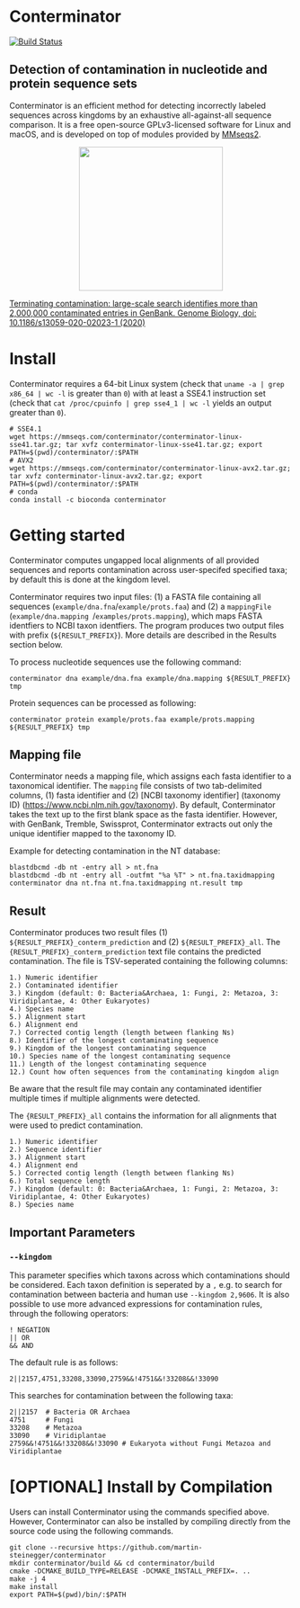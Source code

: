 # Conterminator
[![Build Status](https://dev.azure.com/themartinsteinegger/conterminator/_apis/build/status/martin-steinegger.conterminator?branchName=master)](https://dev.azure.com/themartinsteinegger/conterminator/_build/latest?definitionId=2&branchName=master)
## Detection of contamination in nucleotide and protein sequence sets
Conterminator is an efficient method for detecting incorrectly labeled sequences across kingdoms by an exhaustive all-against-all sequence comparison.
It is a free open-source GPLv3-licensed software for Linux and macOS, and is developed on top of modules provided by [MMseqs2](https://github.com/soedinglab/MMseqs2).


<p align="center"><img src="https://raw.githubusercontent.com/martin-steinegger/conterminator/master/.github/marv6.png" height="256" /></p>

[Terminating contamination: large-scale search identifies more than 2,000,000 contaminated entries in GenBank. Genome Biology, doi: 10.1186/s13059-020-02023-1 (2020)](https://genomebiology.biomedcentral.com/articles/10.1186/s13059-020-02023-1)


# Install 
Conterminator requires a 64-bit Linux system (check that `uname -a | grep x86_64 | wc -l` is greater than `0`) with at least a SSE4.1 instruction set (check that `cat /proc/cpuinfo | grep sse4_1 | wc -l` yields an output greater than `0`).
   
    # SSE4.1
    wget https://mmseqs.com/conterminator/conterminator-linux-sse41.tar.gz; tar xvfz conterminator-linux-sse41.tar.gz; export PATH=$(pwd)/conterminator/:$PATH
    # AVX2
    wget https://mmseqs.com/conterminator/conterminator-linux-avx2.tar.gz; tar xvfz conterminator-linux-avx2.tar.gz; export PATH=$(pwd)/conterminator/:$PATH
    # conda
    conda install -c bioconda conterminator
    
# Getting started

Conterminator computes ungapped local alignments of all provided sequences and reports contamination across user-specifed specified taxa; by default this is done at the kingdom level.

Conterminator requires two input files: (1) a FASTA file containing all sequences (`example/dna.fna`/`example/prots.faa`) and (2) a `mappingFile` (`example/dna.mapping `/`examples/prots.mapping`), which maps FASTA identfiers to NCBI taxon identfiers. The program produces two output files with prefix (`${RESULT_PREFIX}`). More details are described in the Results section below.

To process nucleotide sequences use the following command:
    
    conterminator dna example/dna.fna example/dna.mapping ${RESULT_PREFIX} tmp     
    
Protein sequences can be processed as following:        

    conterminator protein example/prots.faa example/prots.mapping ${RESULT_PREFIX} tmp  
    
## Mapping file 

Conterminator needs a mapping file, which assigns each fasta identifier to a taxonomical identifier. The `mapping` file consists of two tab-delimited columns, (1) fasta identifier and (2) [NCBI taxonomy identifier] (taxonomy ID) (https://www.ncbi.nlm.nih.gov/taxonomy). 
By default, Conterminator takes the text up to the first blank space as the fasta identifier. However, with GenBank, Tremble, Swissprot, Conterminator extracts out only the unique identifier mapped to the taxonomy ID.

Example for detecting contamination in the NT database:

    blastdbcmd -db nt -entry all > nt.fna
    blastdbcmd -db nt -entry all -outfmt "%a %T" > nt.fna.taxidmapping
    conterminator dna nt.fna nt.fna.taxidmapping nt.result tmp
    
## Result

Conterminator produces two result files (1) `${RESULT_PREFIX}_conterm_prediction` and (2) `${RESULT_PREFIX}_all`.
The `{RESULT_PREFIX}_conterm_prediction` text file contains the predicted contamination. The file is TSV-seperated containing the following columns: 

```
1.) Numeric identifier
2.) Contaminated identifier
3.) Kingdom (default: 0: Bacteria&Archaea, 1: Fungi, 2: Metazoa, 3: Viridiplantae, 4: Other Eukaryotes)
4.) Species name
5.) Alignment start
6.) Alignment end
7.) Corrected contig length (length between flanking Ns)
8.) Identifier of the longest contaminating sequence
9.) Kingdom of the longest contaminating sequence
10.) Species name of the longest contaminating sequence
11.) Length of the longest contaminating sequence
12.) Count how often sequences from the contaminating kingdom align
```

Be aware that the result file may contain any contaminated identifier multiple times if multiple alignments were detected.  

The `{RESULT_PREFIX}_all` contains the information for all alignments that were used to predict contamination. 

```
1.) Numeric identifier
2.) Sequence identifier
3.) Alignment start
4.) Alignment end
5.) Corrected contig length (length between flanking Ns)
6.) Total sequence length
7.) Kingdom (default: 0: Bacteria&Archaea, 1: Fungi, 2: Metazoa, 3: Viridiplantae, 4: Other Eukaryotes)
8.) Species name 
```

## Important Parameters
### `--kingdom`

This parameter specifies which taxons across which contaminations should be considered.
Each taxon definition is seperated by a `,` e.g. to search for contamination between bacteria and human use `--kingdom 2,9606`. 
It is also possible to use more advanced expressions for contamination rules, through the following operators:

    ! NEGATION 
    || OR  
    && AND 

The default rule is as follows:

    2||2157,4751,33208,33090,2759&&!4751&&!33208&&!33090   
    
This searches for contamination between the following taxa:

    2||2157  # Bacteria OR Archaea 
    4751     # Fungi
    33208    # Metazoa
    33090    # Viridiplantae  
    2759&&!4751&&!33208&&!33090 # Eukaryota without Fungi Metazoa and Viridiplantae

# [OPTIONAL] Install by Compilation 
Users can install Conterminator using the commands specified above. However, Conterminator can also be installed by compiling directly from the source code using the following commands. 

    git clone --recursive https://github.com/martin-steinegger/conterminator 
    mkdir conterminator/build && cd conterminator/build
    cmake -DCMAKE_BUILD_TYPE=RELEASE -DCMAKE_INSTALL_PREFIX=. ..
    make -j 4
    make install
    export PATH=$(pwd)/bin/:$PATH 

